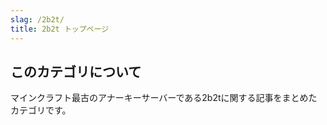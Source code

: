 ```yaml
---
slag: /2b2t/
title: 2b2t トップページ
---
```


## このカテゴリについて

マインクラフト最古のアナーキーサーバーである2b2tに関する記事をまとめたカテゴリです。
